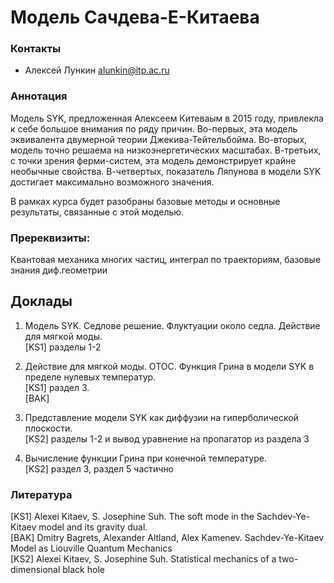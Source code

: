 # Модель Сачдева-Е-Китаева

### Контакты

* Алексей Лункин <alunkin@itp.ac.ru>

### Аннотация

Модель SYK, предложенная Алексеем Китеваым в 2015 году, привлекла к себе большое внимания по ряду причин. Во-первых, эта модель эквивалента двумерной теории Джекива-Тейтельбойма. Во-вторых, модель точно решаема на низкоэнергетических масштабах. В-третьих, с точки зрения ферми-систем, эта модель демонстрирует крайне необычные свойства. В-четвертых, показатель Ляпунова в модели SYK достигает максимально возможного значения.  

В рамках курса будет разобраны базовые методы и основные результаты, связанные с этой моделью.  

### Пререквизиты:

Квантовая механика многих частиц, интеграл по траекториям, базовые знания диф.геометрии  

## Доклады

1.	Модель SYK.  Седлове решение. Флуктуации около седла. Действие для мягкой моды.  
[KS1] разделы 1-2  

2.	Действие для мягкой моды. OTOC. Функция Грина в модели SYK в пределе нулевых  температур.  
[KS1] раздел 3.  
[BAK]  

3. Представление модели SYK как диффузии на гиперболической плоскости.  
[KS2] разделы 1-2 и вывод уравнение на пропагатор из раздела 3  

4. Вычисление функции Грина при конечной температуре.  
[KS2] раздел 3, раздел 5 частично  

### Литература
[KS1] Alexei Kitaev, S. Josephine Suh. The soft mode in the Sachdev-Ye-Kitaev model and its gravity dual.  
[BAK] Dmitry Bagrets, Alexander Altland, Alex Kamenev.  Sachdev-Ye-Kitaev Model as Liouville Quantum Mechanics  
[KS2] Alexei Kitaev, S. Josephine Suh.  Statistical mechanics of a two-dimensional black hole  
